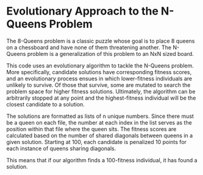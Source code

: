 # Evolutionary Approach to the N-Queens Problem

The 8-Queens problem is a classic puzzle whose goal is to place 8 queens on a chessboard and have none of them threatening another. The N-Queens problem is a generalization
of this problem to an NxN sized board.

This code uses an evolutionary algorithm to tackle the N-Queens problem. More specifically, candidate solutions have corresponding fitness scores, and an evolutionary process ensues in which lower-fitness individuals are unlikely to survive. Of those that survive, some are mutated to search the problem space for higher fitness solutions. Ultimately, the algorithm can be arbitrarily stopped at any point and the highest-fitness individual will be the closest candidate to a solution. 

The solutions are formatted as lists of n unique numbers. Since there must be a queen on each file, the number at each index in the list serves as the position within that file where the queen sits. The fitness scores are calculated based on the number of shared diagonals between queens in a given solution. Starting at 100, each candidate is penalized 10 points for each instance of queens sharing diagonals. 

This means that if our algorithm finds a 100-fitness individual, it has found a solution.
